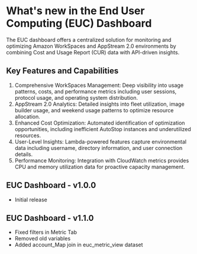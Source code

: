 # What's new in the End User Computing (EUC) Dashboard
The EUC dashboard offers a centralized solution for monitoring and optimizing Amazon WorkSpaces and AppStream 2.0 environments by combining Cost and Usage Report (CUR) data with API-driven insights.

## Key Features and Capabilities
1. Comprehensive WorkSpaces Management: Deep visibility into usage patterns, costs, and performance metrics including user sessions, protocol usage, and operating system distribution.
2. AppStream 2.0 Analytics: Detailed insights into fleet utilization, image builder usage, and weekend usage patterns to optimize resource allocation.
3. Enhanced Cost Optimization: Automated identification of optimization opportunities, including inefficient AutoStop instances and underutilized resources.
4. User-Level Insights: Lambda-powered features capture environmental data including username, directory information, and user connection details.
5. Performance Monitoring: Integration with CloudWatch metrics provides CPU and memory utilization data for proactive capacity management.

## EUC Dashboard - v1.0.0
* Initial release

## EUC Dashboard - v1.1.0
* Fixed filters in Metric Tab
* Removed old variables
* Added account_Map join in euc_metric_view dataset